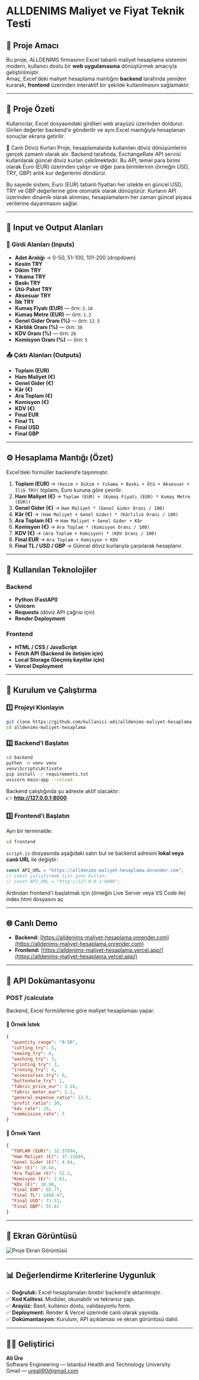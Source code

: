 # ALLDENIMS Maliyet ve Fiyat Teknik Testi

## 🎯 Proje Amacı
Bu proje, ALLDENIMS firmasının Excel tabanlı maliyet hesaplama sistemini modern, kullanıcı dostu bir **web uygulamasına** dönüştürmek amacıyla geliştirilmiştir.  
Amaç, Excel'deki maliyet hesaplama mantığını **backend** tarafında yeniden kurarak, **frontend** üzerinden interaktif bir şekilde kullanılmasını sağlamaktır.

---

## 🧮 Proje Özeti
Kullanıcılar, Excel dosyasındaki girdileri web arayüzü üzerinden doldurur.  
Girilen değerler backend'e gönderilir ve aynı Excel mantığıyla hesaplanan sonuçlar ekrana getirilir.

💱 Canlı Döviz Kurları
Proje, hesaplamalarda kullanılan döviz dönüşümlerini gerçek zamanlı olarak alır.
Backend tarafında, ExchangeRate API servisi kullanılarak güncel döviz kurları çekilmektedir.
Bu API, temel para birimi olarak Euro (EUR) üzerinden çalışır ve diğer para birimlerinin (örneğin USD, TRY, GBP) anlık kur değerlerini döndürür.

Bu sayede sistem, Euro (EUR) tabanlı fiyatları her istekte en güncel USD, TRY ve GBP değerlerine göre otomatik olarak dönüştürür.
Kurların API üzerinden dinamik olarak alınması, hesaplamaların her zaman güncel piyasa verilerine dayanmasını sağlar.

---

## 🧠 Input ve Output Alanları

### 📝 Girdi Alanları (Inputs)
- **Adet Aralığı** → 0-50, 51-100, 101-200 (dropdown)
- **Kesim TRY**
- **Dikim TRY**
- **Yıkama TRY**
- **Baskı TRY**
- **Ütü-Paket TRY**
- **Aksesuar TRY**
- **İlik TRY**
- **Kumaş Fiyatı (EUR)** — örn: `3.16`
- **Kumaş Metre (EUR)** — örn: `1.2`
- **Genel Gider Oranı (%)** — örn: `12.5`
- **Kârlılık Oranı (%)** — örn: `30`
- **KDV Oranı (%)** — örn: `20`
- **Komisyon Oranı (%)** — örn: `5`

### 📤 Çıktı Alanları (Outputs)
- **Toplam (EUR)**
- **Ham Maliyet (€)**
- **Genel Gider (€)**
- **Kâr (€)**
- **Ara Toplam (€)**
- **Komisyon (€)**
- **KDV (€)**
- **Final EUR**
- **Final TL**
- **Final USD**
- **Final GBP**

---

## ⚙️ Hesaplama Mantığı (Özet)
Excel’deki formüller backend’e taşınmıştır.

1. **Toplam (EUR)** → `(Kesim + Dikim + Yıkama + Baskı + Ütü + Aksesuar + İlik TRY)` toplamı, Euro kuruna göre çevrilir.
2. **Ham Maliyet (€)** → `Toplam (EUR) + (Kumaş Fiyatı (EUR) * Kumaş Metre (EUR)) `
3. **Genel Gider (€)** → `Ham Maliyet * (Genel Gider Oranı / 100)`
4. **Kâr (€)** → `(Ham Maliyet + Genel Gider) * (Kârlılık Oranı / 100)`
5. **Ara Toplam (€)** → `Ham Maliyet + Genel Gider + Kâr`
6. **Komisyon (€)** → `Ara Toplam * (Komisyon Oranı / 100)`
7. **KDV (€)** → `(Ara Toplam + Komisyon) * (KDV Oranı / 100)`
8. **Final EUR** → `Ara Toplam + Komisyon + KDV`
9. **Final TL / USD / GBP** → Güncel döviz kurlarıyla çarpılarak hesaplanır.

---

## 🧩 Kullanılan Teknolojiler

### Backend
- **Python (FastAPI)**
- **Uvicorn**
- **Requests** (döviz API çağrısı için)
- **Render Deployment**

### Frontend
- **HTML / CSS / JavaScript**
- **Fetch API (Backend ile iletişim için)**
- **Local Storage (Geçmiş kayıtlar için)**
- **Vercel Deployment**

---

## 🚀 Kurulum ve Çalıştırma

### 1️⃣ Projeyi Klonlayın
```bash
git clone https://github.com/kullanici-adi/alldenims-maliyet-hesaplama.git
cd alldenims-maliyet-hesaplama
```

### 2️⃣ Backend’i Başlatın
```bash
cd backend
python -m venv venv
venv\Scripts\Activate
pip install -r requirements.txt
uvicorn main:app --reload
```
Backend çalıştığında şu adreste aktif olacaktır:  
👉 **http://127.0.0.1:8000**

### 3️⃣ Frontend’i Başlatın
Ayrı bir terminalde:
```bash
cd frontend
```

`script.js` dosyasında aşağıdaki satırı bul ve backend adresini **lokal veya canlı URL** ile değiştir:

```js
const API_URL = "https://alldenims-maliyet-hesaplama.onrender.com"; 
// Lokal çalıştırmak için şunu kullan:
// const API_URL = "http://127.0.0.1:8000";
```

Ardından frontend'i başlatmak için (örneğin Live Server veya VS Code ile) index.html dosyasını aç

---

## 🌐 Canlı Demo
- **Backend:** [https://alldenims-maliyet-hesaplama.onrender.com](https://alldenims-maliyet-hesaplama.onrender.com)
- **Frontend:** [https://alldenims-maliyet-hesaplama.vercel.app/](https://alldenims-maliyet-hesaplama.vercel.app/)

---

## 🧾 API Dokümantasyonu

### **POST /calculate**
Backend, Excel formüllerine göre maliyet hesaplaması yapar.

#### 🧩 Örnek İstek
```json
{
  "quantity_range": "0-50",
  "cutting_try": 5,
  "sewing_try": 8,
  "washing_try": 3,
  "printing_try": 2,
  "ironing_try": 4,
  "accessories_try": 6,
  "buttonhole_try": 1,
  "fabric_price_eur": 3.16,
  "fabric_meter_eur": 1.2,
  "general_expense_ratio": 12.5,
  "profit_ratio": 30,
  "kdv_rate": 20,
  "commission_rate": 5
}
```

#### 🧾 Örnek Yanıt
```json
{
  "TOPLAM (EUR)": 32.37694,
  "Ham Maliyet (€)": 37.11694,
  "Genel Gider (€)": 4.64,
  "Kâr (€)": 10.44,
  "Ara Toplam (€)": 52.2,
  "Komisyon (€)": 2.61,
  "KDV (€)": 10.96,
  "Final EUR": 65.77,
  "Final TL": 2498.47,
  "Final USD": 73.51,
  "Final GBP": 55.61
}
```

---

## 📸 Ekran Görüntüsü

![Proje Ekran Görüntüsü](application_screen_view.png)

---

## 📊 Değerlendirme Kriterlerine Uygunluk

✅ **Doğruluk:** Excel hesaplamaları birebir backend’e aktarılmıştır.  
✅ **Kod Kalitesi:** Modüler, okunabilir ve tekrarsız yapı.  
✅ **Arayüz:** Basit, kullanıcı dostu, validasyonlu form.  
✅ **Deployment:** Render & Vercel üzerinde canlı olarak yayında.  
✅ **Dokümantasyon:** Kurulum, API açıklaması ve ekran görüntüsü dahil.

---

## 👨‍💻 Geliştirici
**Ali Üre**  
Software Engineering — Istanbul Health and Technology University  
Gmail — ureali90@gmail.com

